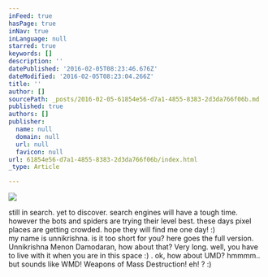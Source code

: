 ```yaml
---
inFeed: true
hasPage: true
inNav: true
inLanguage: null
starred: true
keywords: []
description: ''
datePublished: '2016-02-05T08:23:46.676Z'
dateModified: '2016-02-05T08:23:04.266Z'
title: ''
author: []
sourcePath: _posts/2016-02-05-61854e56-d7a1-4855-8383-2d3da766f06b.md
published: true
authors: []
publisher:
  name: null
  domain: null
  url: null
  favicon: null
url: 61854e56-d7a1-4855-8383-2d3da766f06b/index.html
_type: Article

---
```

![](https://the-grid-user-content.s3-us-west-2.amazonaws.com/8318e338-088d-4792-8f08-3d8f589a1408.jpg)

still in search. yet to discover. search engines will have a tough time.
however the bots and spiders are trying their level best. these days 
pixel places are getting crowded. hope they will find me one day! :)  
my name is unnikrishna. is it too short for you? here goes the full 
version. Unnikrishna Menon Damodaran, how about that? Very long. well, 
you have to live with it when you are in this space :) . ok, how about 
UMD? hmmmm.. but sounds like WMD! Weapons of Mass Destruction! eh! ? :)